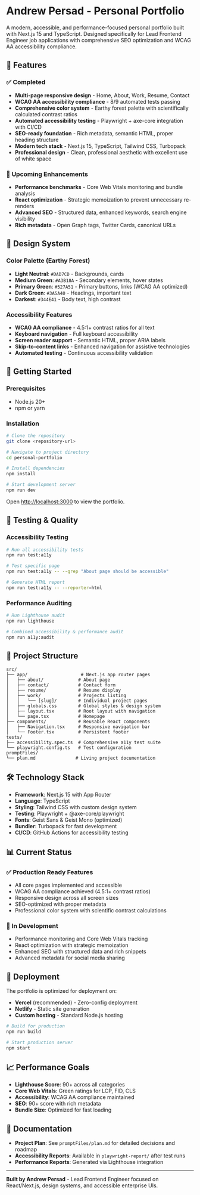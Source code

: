 # Andrew Persad - Personal Portfolio

A modern, accessible, and performance-focused personal portfolio built with Next.js 15 and TypeScript. Designed specifically for Lead Frontend Engineer job applications with comprehensive SEO optimization and WCAG AA accessibility compliance.

## 🌟 Features

### ✅ **Completed**
- **Multi-page responsive design** - Home, About, Work, Resume, Contact
- **WCAG AA accessibility compliance** - 8/9 automated tests passing
- **Comprehensive color system** - Earthy forest palette with scientifically calculated contrast ratios
- **Automated accessibility testing** - Playwright + axe-core integration with CI/CD
- **SEO-ready foundation** - Rich metadata, semantic HTML, proper heading structure
- **Modern tech stack** - Next.js 15, TypeScript, Tailwind CSS, Turbopack
- **Professional design** - Clean, professional aesthetic with excellent use of white space

### 🚀 **Upcoming Enhancements**
- **Performance benchmarks** - Core Web Vitals monitoring and bundle analysis
- **React optimization** - Strategic memoization to prevent unnecessary re-renders
- **Advanced SEO** - Structured data, enhanced keywords, search engine visibility
- **Rich metadata** - Open Graph tags, Twitter Cards, canonical URLs

## 🎨 Design System

### Color Palette (Earthy Forest)
- **Light Neutral**: `#DAD7CD` - Backgrounds, cards
- **Medium Green**: `#A3B18A` - Secondary elements, hover states  
- **Primary Green**: `#527A51` - Primary buttons, links (WCAG AA optimized)
- **Dark Green**: `#3A5A40` - Headings, important text
- **Darkest**: `#344E41` - Body text, high contrast

### Accessibility Features
- **WCAG AA compliance** - 4.5:1+ contrast ratios for all text
- **Keyboard navigation** - Full keyboard accessibility
- **Screen reader support** - Semantic HTML, proper ARIA labels
- **Skip-to-content links** - Enhanced navigation for assistive technologies
- **Automated testing** - Continuous accessibility validation

## 🚀 Getting Started

### Prerequisites
- Node.js 20+ 
- npm or yarn

### Installation

```bash
# Clone the repository
git clone <repository-url>

# Navigate to project directory
cd personal-portfolio

# Install dependencies
npm install

# Start development server
npm run dev
```

Open [http://localhost:3000](http://localhost:3000) to view the portfolio.

## 🧪 Testing & Quality

### Accessibility Testing
```bash
# Run all accessibility tests
npm run test:a11y

# Test specific page
npm run test:a11y -- --grep "About page should be accessible"

# Generate HTML report
npm run test:a11y -- --reporter=html
```

### Performance Auditing
```bash
# Run Lighthouse audit
npm run lighthouse

# Combined accessibility & performance audit
npm run a11y:audit
```

## 📁 Project Structure

```
src/
├── app/                    # Next.js app router pages
│   ├── about/             # About page
│   ├── contact/           # Contact form
│   ├── resume/            # Resume display
│   ├── work/              # Projects listing
│   │   └── [slug]/        # Individual project pages
│   ├── globals.css        # Global styles & design system
│   ├── layout.tsx         # Root layout with navigation
│   └── page.tsx           # Homepage
├── components/            # Reusable React components
│   ├── Navigation.tsx     # Responsive navigation bar
│   └── Footer.tsx         # Persistent footer
tests/
├── accessibility.spec.ts  # Comprehensive a11y test suite
└── playwright.config.ts   # Test configuration
promptFiles/
└── plan.md               # Living project documentation
```

## 🛠 Technology Stack

- **Framework**: Next.js 15 with App Router
- **Language**: TypeScript
- **Styling**: Tailwind CSS with custom design system
- **Testing**: Playwright + @axe-core/playwright
- **Fonts**: Geist Sans & Geist Mono (optimized)
- **Bundler**: Turbopack for fast development
- **CI/CD**: GitHub Actions for accessibility testing

## 📊 Current Status

### ✅ **Production Ready Features**
- All core pages implemented and accessible
- WCAG AA compliance achieved (4.5:1+ contrast ratios)
- Responsive design across all screen sizes
- SEO-optimized with proper metadata
- Professional color system with scientific contrast calculations

### 🔄 **In Development**
- Performance monitoring and Core Web Vitals tracking
- React optimization with strategic memoization
- Enhanced SEO with structured data and rich snippets
- Advanced metadata for social media sharing

## 🚀 Deployment

The portfolio is optimized for deployment on:
- **Vercel** (recommended) - Zero-config deployment
- **Netlify** - Static site generation
- **Custom hosting** - Standard Node.js hosting

```bash
# Build for production
npm run build

# Start production server
npm start
```

## 📈 Performance Goals

- **Lighthouse Score**: 90+ across all categories
- **Core Web Vitals**: Green ratings for LCP, FID, CLS
- **Accessibility**: WCAG AA compliance maintained
- **SEO**: 90+ score with rich metadata
- **Bundle Size**: Optimized for fast loading

## 📄 Documentation

- **Project Plan**: See `promptFiles/plan.md` for detailed decisions and roadmap
- **Accessibility Reports**: Available in `playwright-report/` after test runs
- **Performance Reports**: Generated via Lighthouse integration

---

**Built by Andrew Persad** - Lead Frontend Engineer focused on React/Next.js, design systems, and accessible enterprise UIs.
